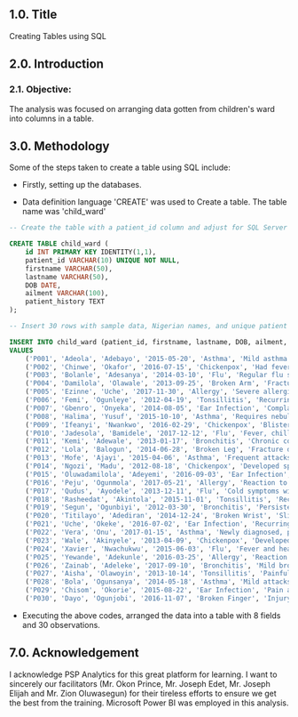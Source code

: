 ## 1.0. Title

Creating Tables using SQL

## 2.0. Introduction

### 2.1. Objective: 

The analysis was focused on arranging data gotten from children's ward into columns in a table.

## 3.0. Methodology

Some of the steps taken to create a table using SQL include:

 - Firstly, setting up the databases.
  
 - Data definition language 'CREATE' was used to Create a table. The table name was 'child_ward'

```SQL
-- Create the table with a patient_id column and adjust for SQL Server syntax

CREATE TABLE child_ward (
    id INT PRIMARY KEY IDENTITY(1,1),
    patient_id VARCHAR(10) UNIQUE NOT NULL,
    firstname VARCHAR(50),
    lastname VARCHAR(50),
    DOB DATE,
    ailment VARCHAR(100),
    patient_history TEXT
);

-- Insert 30 rows with sample data, Nigerian names, and unique patient IDs

INSERT INTO child_ward (patient_id, firstname, lastname, DOB, ailment, patient_history)
VALUES
    ('P001', 'Adeola', 'Adebayo', '2015-05-20', 'Asthma', 'Mild asthma diagnosed at age 3, requires inhaler occasionally.'),
    ('P002', 'Chinwe', 'Okafor', '2016-07-15', 'Chickenpox', 'Had fever and rash for three days before admission.'),
    ('P003', 'Bolanle', 'Adesanya', '2014-03-10', 'Flu', 'Regular flu symptoms with cough and fever.'),
    ('P004', 'Damilola', 'Olawale', '2013-09-25', 'Broken Arm', 'Fractured arm due to a fall at school.'),
    ('P005', 'Ezinne', 'Uche', '2017-11-30', 'Allergy', 'Severe allergic reaction to peanuts.'),
    ('P006', 'Femi', 'Ogunleye', '2012-04-19', 'Tonsillitis', 'Recurring tonsillitis, considering surgery.'),
    ('P007', 'Gbenro', 'Onyeka', '2014-08-05', 'Ear Infection', 'Complained of ear pain and difficulty hearing.'),
    ('P008', 'Halima', 'Yusuf', '2015-10-10', 'Asthma', 'Requires nebulizer treatment during severe attacks.'),
    ('P009', 'Ifeanyi', 'Nwankwo', '2016-02-29', 'Chickenpox', 'Blisters and itching, started 2 days ago.'),
    ('P010', 'Jadesola', 'Bamidele', '2017-12-12', 'Flu', 'Fever, chills, and body aches.'),
    ('P011', 'Kemi', 'Adewale', '2013-01-17', 'Bronchitis', 'Chronic cough, wheezing and shortness of breath.'),
    ('P012', 'Lola', 'Balogun', '2014-06-28', 'Broken Leg', 'Fracture due to bike accident.'),
    ('P013', 'Mofe', 'Ajayi', '2015-04-06', 'Asthma', 'Frequent attacks during spring season.'),
    ('P014', 'Ngozi', 'Madu', '2012-08-18', 'Chickenpox', 'Developed spots and fever yesterday.'),
    ('P015', 'Oluwadamilola', 'Adeyemi', '2016-09-03', 'Ear Infection', 'Pain and redness in the ear, started 3 days ago.'),
    ('P016', 'Peju', 'Ogunmola', '2017-05-21', 'Allergy', 'Reaction to bee sting, mild swelling and hives.'),
    ('P017', 'Qudus', 'Ayodele', '2013-12-11', 'Flu', 'Cold symptoms with a sore throat and fever.'),
    ('P018', 'Rasheedat', 'Akintola', '2015-11-01', 'Tonsillitis', 'Recurring sore throat and fever.'),
    ('P019', 'Segun', 'Ogunbiyi', '2012-03-30', 'Bronchitis', 'Persistent cough, worsening over past week.'),
    ('P020', 'Titilayo', 'Adediran', '2014-12-24', 'Broken Wrist', 'Slip and fall accident.'),
    ('P021', 'Uche', 'Okeke', '2016-07-02', 'Ear Infection', 'Recurring ear infections, needs antibiotics.'),
    ('P022', 'Vera', 'Onu', '2017-01-15', 'Asthma', 'Newly diagnosed, prescribed inhaler.'),
    ('P023', 'Wale', 'Akinyele', '2013-04-09', 'Chickenpox', 'Developed rash on torso and back.'),
    ('P024', 'Xavier', 'Nwachukwu', '2015-06-03', 'Flu', 'Fever and headache, no appetite.'),
    ('P025', 'Yewande', 'Adekunle', '2016-03-25', 'Allergy', 'Reaction to pollen, runny nose and itchy eyes.'),
    ('P026', 'Zainab', 'Adeleke', '2017-09-10', 'Bronchitis', 'Mild bronchitis, started a few days ago.'),
    ('P027', 'Aisha', 'Olawoyin', '2013-10-14', 'Tonsillitis', 'Painful throat and difficulty swallowing.'),
    ('P028', 'Bola', 'Ogunsanya', '2014-05-18', 'Asthma', 'Mild attacks, controlled with medication.'),
    ('P029', 'Chisom', 'Okorie', '2015-08-22', 'Ear Infection', 'Pain and fever, started after swimming.'),
    ('P030', 'Dayo', 'Ogunjobi', '2016-11-07', 'Broken Finger', 'Injury during sports, requires splint.');
```
- Executing the above codes, arranged the data into a table with 8 fields and 30 observations.

## 7.0. Acknowledgement

I acknowledge PSP Analytics for this great platform for learning. I want to sincerely our facilitators (Mr. Okon Prince, Mr. Joseph Edet, Mr. Joseph Elijah and Mr. Zion Oluwasegun) for their tireless efforts to ensure we get the best from the training. Microsoft Power BI was employed in this analysis.


